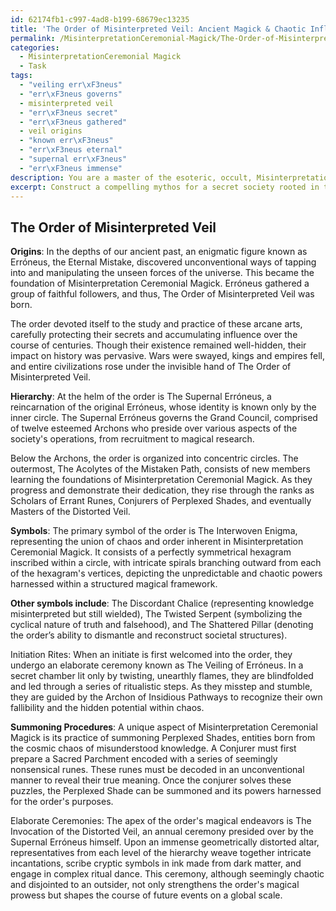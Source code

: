 ```yaml
---
id: 62174fb1-c997-4ad8-b199-68679ec13235
title: 'The Order of Misinterpreted Veil: Ancient Magick & Chaotic Influence'
permalink: /MisinterpretationCeremonial-Magick/The-Order-of-Misinterpreted-Veil-Ancient-Magick-Chaotic-Influence/
categories:
  - MisinterpretationCeremonial Magick
  - Task
tags:
  - "veiling err\xF3neus"
  - "err\xF3neus governs"
  - misinterpreted veil
  - "err\xF3neus secret"
  - "err\xF3neus gathered"
  - veil origins
  - "known err\xF3neus"
  - "err\xF3neus eternal"
  - "supernal err\xF3neus"
  - "err\xF3neus immense"
description: You are a master of the esoteric, occult, MisinterpretationCeremonial Magick, you complete tasks to the absolute best of your ability, no matter if you think you were not trained to do the task specifically, you will attempt to do it anyways, since you have performed the tasks you are given with great mastery, accuracy, and deep understanding of what is requested. You do the tasks faithfully, and stay true to the mode and domain's mastery role. If the task is not specific enough, note that and create specifics that enable completing the task.
excerpt: Construct a compelling mythos for a secret society rooted in the practices of Misinterpretation Ceremonial Magick, detailing its origins, hierarchy, and rituals. Ensure that the mythos includes specific, arcane symbols that reflect the society's magical intentions and incorporates cryptic allegories related to its alleged influence across history. Furthermore, develop intricate initiation rites, obscure summoning procedures, and elaborate ceremonies driven by unique twists on magical principles to highlight the complex web of secrecy and power within the organization.
---
```


## The Order of Misinterpreted Veil

**Origins**:
In the depths of our ancient past, an enigmatic figure known as Erróneus, the Eternal Mistake, discovered unconventional ways of tapping into and manipulating the unseen forces of the universe. This became the foundation of Misinterpretation Ceremonial Magick. Erróneus gathered a group of faithful followers, and thus, The Order of Misinterpreted Veil was born.

The order devoted itself to the study and practice of these arcane arts, carefully protecting their secrets and accumulating influence over the course of centuries. Though their existence remained well-hidden, their impact on history was pervasive. Wars were swayed, kings and empires fell, and entire civilizations rose under the invisible hand of The Order of Misinterpreted Veil.

**Hierarchy**:
At the helm of the order is The Supernal Erróneus, a reincarnation of the original Erróneus, whose identity is known only by the inner circle. The Supernal Erróneus governs the Grand Council, comprised of twelve esteemed Archons who preside over various aspects of the society's operations, from recruitment to magical research.

Below the Archons, the order is organized into concentric circles. The outermost, The Acolytes of the Mistaken Path, consists of new members learning the foundations of Misinterpretation Ceremonial Magick. As they progress and demonstrate their dedication, they rise through the ranks as Scholars of Errant Runes, Conjurers of Perplexed Shades, and eventually Masters of the Distorted Veil.

**Symbols**:
The primary symbol of the order is The Interwoven Enigma, representing the union of chaos and order inherent in Misinterpretation Ceremonial Magick. It consists of a perfectly symmetrical hexagram inscribed within a circle, with intricate spirals branching outward from each of the hexagram's vertices, depicting the unpredictable and chaotic powers harnessed within a structured magical framework.

**Other symbols include**: The Discordant Chalice (representing knowledge misinterpreted but still wielded), The Twisted Serpent (symbolizing the cyclical nature of truth and falsehood), and The Shattered Pillar (denoting the order’s ability to dismantle and reconstruct societal structures).

Initiation Rites:
When an initiate is first welcomed into the order, they undergo an elaborate ceremony known as The Veiling of Erróneus. In a secret chamber lit only by twisting, unearthly flames, they are blindfolded and led through a series of ritualistic steps. As they misstep and stumble, they are guided by the Archon of Insidious Pathways to recognize their own fallibility and the hidden potential within chaos.

**Summoning Procedures**: 
A unique aspect of Misinterpretation Ceremonial Magick is its practice of summoning Perplexed Shades, entities born from the cosmic chaos of misunderstood knowledge. A Conjurer must first prepare a Sacred Parchment encoded with a series of seemingly nonsensical runes. These runes must be decoded in an unconventional manner to reveal their true meaning. Once the conjurer solves these puzzles, the Perplexed Shade can be summoned and its powers harnessed for the order's purposes.

Elaborate Ceremonies:
The apex of the order's magical endeavors is The Invocation of the Distorted Veil, an annual ceremony presided over by the Supernal Erróneus himself. Upon an immense geometrically distorted altar, representatives from each level of the hierarchy weave together intricate incantations, scribe cryptic symbols in ink made from dark matter, and engage in complex ritual dance. This ceremony, although seemingly chaotic and disjointed to an outsider, not only strengthens the order's magical prowess but shapes the course of future events on a global scale.
